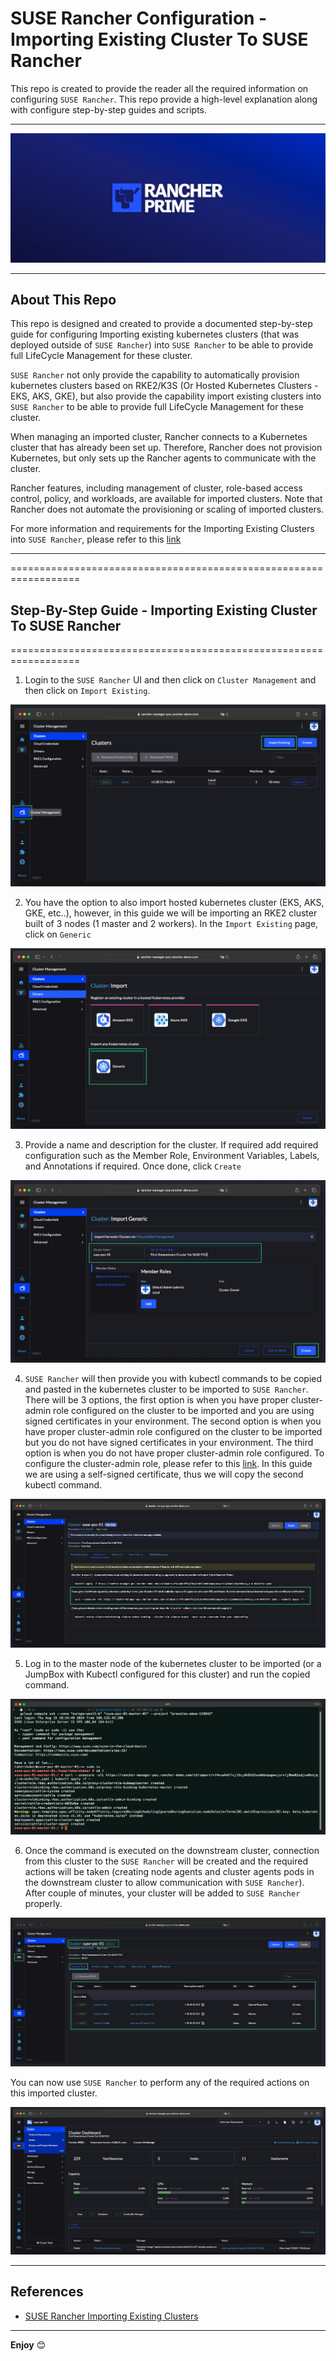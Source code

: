 # SUSE Rancher Configuration - Importing Existing Cluster To SUSE Rancher

This repo is created to provide the reader all the required information on configuring `SUSE Rancher`. This repo provide a high-level explanation along with configure step-by-step guides and scripts.

---

<p align="center">
    <img src="Images/Rancher-Logo.png">
</p>

---

## About This Repo

This repo is designed and created to provide a documented step-by-step guide for configuring Importing existing kubernetes clusters (that was deployed outside of `SUSE Rancher`) into `SUSE Rancher` to be able to provide full LifeCycle Management for these cluster.

`SUSE Rancher` not only provide the capability to automatically provision kubernetes clusters based on RKE2/K3S (Or Hosted Kubernetes Clusters - EKS, AKS, GKE), but also provide the capability import existing clusters into `SUSE Rancher` to be able to provide full LifeCycle Management for these cluster.

When managing an imported cluster, Rancher connects to a Kubernetes cluster that has already been set up. Therefore, Rancher does not provision Kubernetes, but only sets up the Rancher agents to communicate with the cluster.

Rancher features, including management of cluster, role-based access control, policy, and workloads, are available for imported clusters. Note that Rancher does not automate the provisioning or scaling of imported clusters.

For more information and requirements for the Importing Existing Clusters into `SUSE Rancher`, please refer to this [link](https://ranchermanager.docs.rancher.com/v2.0-v2.4/how-to-guides/new-user-guides/kubernetes-clusters-in-rancher-setup/import-existing-clusters)

---

==================================================================

## Step-By-Step Guide - Importing Existing Cluster To SUSE Rancher

==================================================================

1. Login to the `SUSE Rancher` UI and then click on `Cluster Management` and then click on `Import Existing`.

<p align="center">
    <img src="Images/step-1.png">
</p>

2. You have the option to also import hosted kubernetes cluster (EKS, AKS, GKE, etc..), however, in this guide we will be importing an RKE2 cluster built of 3 nodes (1 master and 2 workers). In the `Import Existing` page, click on `Generic`


<p align="center">
    <img src="Images/step-2.png">
</p>

3. Provide a name and description for the cluster. If required add required configuration such as the Member Role, Environment Variables, Labels, and Annotations if required. Once done, click `Create`

<p align="center">
    <img src="Images/step-3.png">
</p>

4. `SUSE Rancher` will then provide you with kubectl commands to be copied and pasted in the kubernetes cluster to be imported to `SUSE Rancher`. There will be 3 options, the first option is when you have proper cluster-admin role configured on the cluster to be imported and you are using signed certificates in your environment. The second option is when you have proper cluster-admin role configured on the cluster to be imported but you do not have signed certificates in your environment. The third option is when you do not have proper cluster-admin role configured. To configure the cluster-admin role, please refer to this [link](https://ranchermanager.docs.rancher.com/v2.0-v2.4/how-to-guides/new-user-guides/kubernetes-clusters-in-rancher-setup/import-existing-clusters#prerequisites). In this guide we are using a self-signed certificate, thus we will copy the second kubectl command.

<p align="center">
    <img src="Images/step-4.png">
</p>

5. Log in to the master node of the kubernetes cluster to be imported (or a JumpBox with Kubectl configured for this cluster) and run the copied command.

<p align="center">
    <img src="Images/step-5.png">
</p>

6. Once the command is executed on the downstream cluster, connection from this cluster to the `SUSE Rancher` will be created and the required actions will be taken (creating node agents and cluster agents pods in the downstream cluster to allow communication with `SUSE Rancher`). After couple of minutes, your cluster will be added to `SUSE Rancher` properly.

<p align="center">
    <img src="Images/step-6-1.png">
</p>

You can now use `SUSE Rancher` to perform any of the required actions on this imported cluster.

<p align="center">
    <img src="Images/step-6-2.png">
</p>


---

## References

- [SUSE Rancher Importing Existing Clusters](https://ranchermanager.docs.rancher.com/v2.0-v2.4/how-to-guides/new-user-guides/kubernetes-clusters-in-rancher-setup/import-existing-clusters)

---

**Enjoy** :blush: